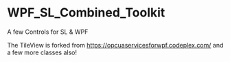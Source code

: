 WPF_SL_Combined_Toolkit
=======================

A few Controls for SL &amp; WPF

The TileView is forked from https://opcuaservicesforwpf.codeplex.com/ and a few more classes also!
